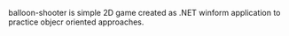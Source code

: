balloon-shooter is simple 2D game created as .NET winform application to practice objecr oriented approaches.
